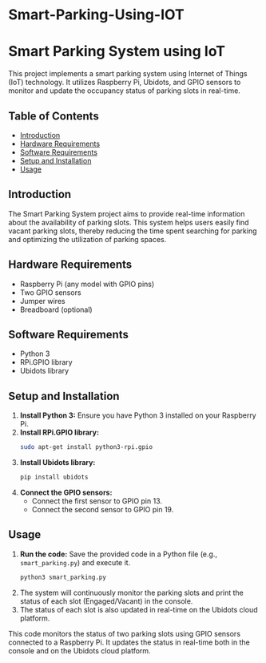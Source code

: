 # Smart-Parking-Using-IOT

# Smart Parking System using IoT

This project implements a smart parking system using Internet of Things (IoT) technology. It utilizes Raspberry Pi, Ubidots, and GPIO sensors to monitor and update the occupancy status of parking slots in real-time.

## Table of Contents

- [Introduction](#introduction)
- [Hardware Requirements](#hardware-requirements)
- [Software Requirements](#software-requirements)
- [Setup and Installation](#setup-and-installation)
- [Usage](#usage)

## Introduction

The Smart Parking System project aims to provide real-time information about the availability of parking slots. This system helps users easily find vacant parking slots, thereby reducing the time spent searching for parking and optimizing the utilization of parking spaces.

## Hardware Requirements

- Raspberry Pi (any model with GPIO pins)
- Two GPIO sensors
- Jumper wires
- Breadboard (optional)

## Software Requirements

- Python 3
- RPi.GPIO library
- Ubidots library

## Setup and Installation

1. **Install Python 3:** Ensure you have Python 3 installed on your Raspberry Pi.
2. **Install RPi.GPIO library:** 
   ```bash
   sudo apt-get install python3-rpi.gpio
   ```
3. **Install Ubidots library:** 
   ```bash
   pip install ubidots
   ```
4. **Connect the GPIO sensors:**
   - Connect the first sensor to GPIO pin 13.
   - Connect the second sensor to GPIO pin 19.

## Usage

1. **Run the code:** Save the provided code in a Python file (e.g., `smart_parking.py`) and execute it.
   ```bash
   python3 smart_parking.py
   ```
2. The system will continuously monitor the parking slots and print the status of each slot (Engaged/Vacant) in the console.
3. The status of each slot is also updated in real-time on the Ubidots cloud platform.

This code monitors the status of two parking slots using GPIO sensors connected to a Raspberry Pi. It updates the status in real-time both in the console and on the Ubidots cloud platform.

